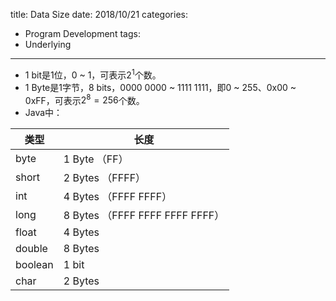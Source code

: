 title: Data Size
date: 2018/10/21
categories:
- Program Development
tags:
- Underlying
---


- 1 bit是1位，0 ~ 1，可表示$2^{1}$个数。
- 1 Byte是1字节，8 bits，0000 0000 ~ 1111 1111，即0 ~ 255、0x00 ~ 0xFF，可表示$2^{8} = 256$个数。
- Java中：

|类型|长度|
|---|---|
|byte|1 Byte （FF）|
|short|2 Bytes （FFFF）|
|int|4 Bytes （FFFF FFFF）|
|long|8 Bytes （FFFF FFFF FFFF FFFF）|
|float|4 Bytes|
|double|8 Bytes|
|boolean|1 bit|
|char|2 Bytes|

